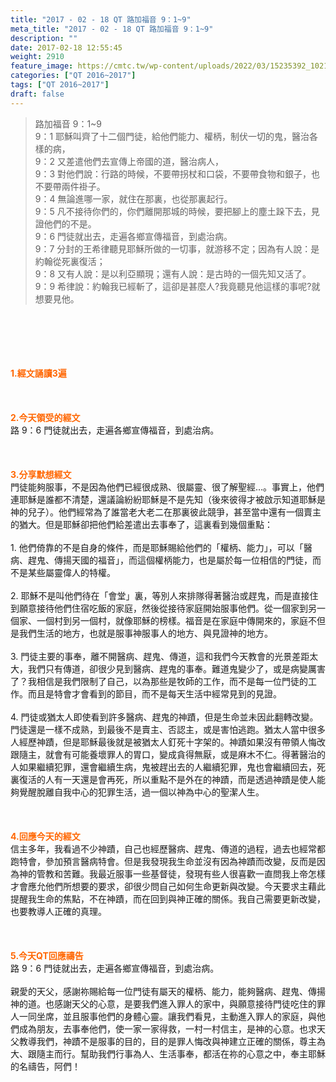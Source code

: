 ```yaml
---
title: "2017 - 02 - 18 QT 路加福音 9：1~9"
meta_title: "2017 - 02 - 18 QT 路加福音 9：1~9"
description: ""
date: 2017-02-18 12:55:45
weight: 2910
feature_image: https://cmtc.tw/wp-content/uploads/2022/03/15235392_10211799862337740_180693556567566654_o-1.webp
categories: ["QT 2016~2017"]
tags: ["QT 2016~2017"]
draft: false
---
```


<blockquote>路加福音 9：1~9<br />
9：1 耶穌叫齊了十二個門徒，給他們能力、權柄，制伏一切的鬼，醫治各樣的病，<br />
9：2 又差遣他們去宣傳上帝國的道，醫治病人，<br />
9：3 對他們說：行路的時候，不要帶拐杖和口袋，不要帶食物和銀子，也不要帶兩件褂子。<br />
9：4 無論進哪一家，就住在那裏，也從那裏起行。<br />
9：5 凡不接待你們的，你們離開那城的時候，要把腳上的塵土跺下去，見證他們的不是。<br />
9：6 門徒就出去，走遍各鄉宣傳福音，到處治病。<br />
9：7 分封的王希律聽見耶穌所做的一切事，就游移不定；因為有人說：是約翰從死裏復活；<br />
9：8 又有人說：是以利亞顯現；還有人說：是古時的一個先知又活了。<br />
9：9 希律說：約翰我已經斬了，這卻是甚麼人?我竟聽見他這樣的事呢?就想要見他。</blockquote><br />
&nbsp;<br />
<br />
&nbsp;<br />
<br />
<span style="color: #ff6600;"><strong>1.</strong><strong>經文誦讀3遍</strong></span><br />
<br />
<span style="color: #ff6600;"><strong> </strong></span><br />
<br />
<span style="color: #ff6600;"><strong>2.</strong><strong>今天領受的經文<br />
</strong></span>路 9：6 門徒就出去，走遍各鄉宣傳福音，到處治病。<br />
<br />
&nbsp;<br />
<br />
<span style="color: #ff6600;"><strong>3.</strong><strong>分享默想經文<br />
</strong></span>門徒能夠服事，不是因為他們已經很成熟、很屬靈、很了解聖經…。事實上，他們連耶穌是誰都不清楚，還議論紛紛耶穌是不是先知（後來彼得才被啟示知道耶穌是神的兒子）。他們經常為了誰當老大老二在那裏彼此競爭，甚至當中還有一個賣主的猶大。但是耶穌卻把他們給差遣出去事奉了，這裏看到幾個重點：<br />
<br />
1. 他們倚靠的不是自身的條件，而是耶穌賜給他們的「權柄、能力」，可以「醫病、趕鬼、傳揚天國的福音」，而這個權柄能力，也是屬於每一位相信的門徒，而不是某些屬靈偉人的特權。<br />
<br />
2. 耶穌不是叫他們待在「會堂」裏，等別人來排隊得著醫治或趕鬼，而是直接住到願意接待他們住宿吃飯的家庭，然後從接待家庭開始服事他們。從一個家到另一個家、一個村到另一個村，就像耶穌的榜樣。福音是在家庭中傳開來的，家庭不但是我們生活的地方，也就是服事神服事人的地方、與見證神的地方。<br />
<br />
3. 門徒主要的事奉，離不開醫病、趕鬼、傳道，這和我們今天教會的光景差距太大，我們只有傳道，卻很少見到醫病、趕鬼的事奉。難道鬼變少了，或是病變厲害了？我相信是我們限制了自己，以為那些是牧師的工作，而不是每一位門徒的工作。而且是特會才會看到的節目，而不是每天生活中經常見到的見證。<br />
<br />
4. 門徒或猶太人即使看到許多醫病、趕鬼的神蹟，但是生命並未因此翻轉改變。門徒還是一樣不成熟，到最後不是賣主、否認主，或是害怕逃跑。猶太人當中很多人經歷神蹟，但是耶穌最後就是被猶太人釘死十字架的。神蹟如果沒有帶領人悔改跟隨主，就會有可能養壞罪人的胃口，變成貪得無厭，或是麻木不仁。得著醫治的人如果繼續犯罪，還會繼續生病，鬼被趕出去的人繼續犯罪，鬼也會繼續回去，死裏復活的人有一天還是會再死，所以重點不是外在的神蹟，而是透過神蹟是使人能夠覺醒脫離自我中心的犯罪生活，過一個以神為中心的聖潔人生。<br />
<br />
&nbsp;<br />
<br />
<span style="color: #ff6600;"><strong>4.</strong><strong>回應今天的經文<br />
</strong></span>信主多年，我看過不少神蹟，自己也經歷醫病、趕鬼、傳道的過程，過去也經常都跑特會，參加預言醫病特會。但是我發現我生命並沒有因為神蹟而改變，反而是因為神的管教和苦難。我最近服事一些基督徒，發現有些人很喜歡一直問我上帝怎樣才會應允他們所想要的要求，卻很少問自己如何生命更新與改變。今天要求主藉此提醒我生命的焦點，不在神蹟，而在回到與神正確的關係。我自己需要更新改變，也要教導人正確的真理。<br />
<br />
&nbsp;<br />
<br />
<span style="color: #ff6600;"><strong>5.</strong></span><strong><span style="color: #ff6600;">今天QT回應禱告<br />
</span></strong>路 9：6 門徒就出去，走遍各鄉宣傳福音，到處治病。<br />
<br />
親愛的天父，感謝祢賜給每一位門徒有屬天的權柄、能力，能夠醫病、趕鬼、傳揚神的道。也感謝天父的心意，是要我們進入罪人的家中，與願意接待門徒吃住的罪人一同坐席，並且服事他們的身體心靈。讓我們看見，主動進入罪人的家庭，與他們成為朋友，去事奉他們，使一家一家得救，一村一村信主，是神的心意。也求天父教導我們，神蹟不是服事的目的，目的是罪人悔改與神建立正確的關係，尊主為大、跟隨主而行。幫助我們行事為人、生活事奉，都活在祢的心意之中，奉主耶穌的名禱告，阿們！<br />
<br />
&nbsp;<br />
<br />
&nbsp;<br />
<br />
<strong><span style="color: #ff6600;"> </span></strong>
        